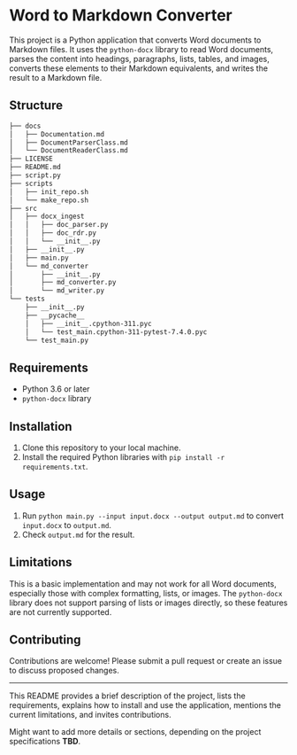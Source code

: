 # Word to Markdown Converter

This project is a Python application that converts Word documents to Markdown files. It uses the `python-docx` library to read Word documents, parses the content into headings, paragraphs, lists, tables, and images, converts these elements to their Markdown equivalents, and writes the result to a Markdown file.

## Structure

```bash
├── docs
│   ├── Documentation.md
│   ├── DocumentParserClass.md
│   └── DocumentReaderClass.md
├── LICENSE
├── README.md
├── script.py
├── scripts
│   ├── init_repo.sh
│   └── make_repo.sh
├── src
│   ├── docx_ingest
│   │   ├── doc_parser.py
│   │   ├── doc_rdr.py
│   │   └── __init__.py
│   ├── __init__.py
│   ├── main.py
│   └── md_converter
│       ├── __init__.py
│       ├── md_converter.py
│       └── md_writer.py
└── tests
    ├── __init__.py
    ├── __pycache__
    │   ├── __init__.cpython-311.pyc
    │   └── test_main.cpython-311-pytest-7.4.0.pyc
    └── test_main.py
```

## Requirements

- Python 3.6 or later
- `python-docx` library

## Installation

1. Clone this repository to your local machine.
2. Install the required Python libraries with `pip install -r requirements.txt`.

## Usage

1. Run `python main.py --input input.docx --output output.md` to convert `input.docx` to `output.md`.
2. Check `output.md` for the result.

## Limitations

This is a basic implementation and may not work for all Word documents, especially those with complex formatting, lists, or images. The `python-docx` library does not support parsing of lists or images directly, so these features are not currently supported.

## Contributing

Contributions are welcome! Please submit a pull request or create an issue to discuss proposed changes.

---

This README provides a brief description of the project, lists the requirements, explains how to install and use the application, mentions the current limitations, and invites contributions.

Might want to add more details or sections, depending on the project specifications **TBD**.
